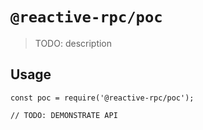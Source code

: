 # `@reactive-rpc/poc`

> TODO: description

## Usage

```
const poc = require('@reactive-rpc/poc');

// TODO: DEMONSTRATE API
```
